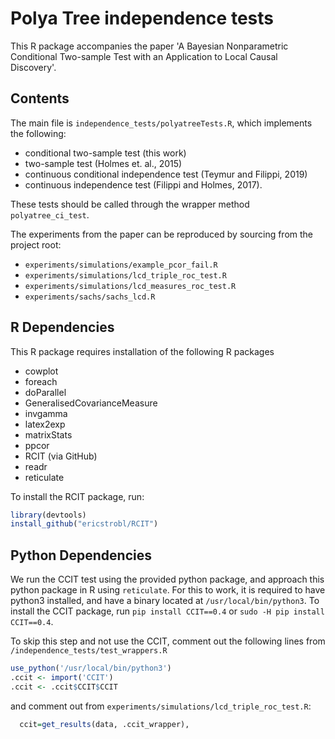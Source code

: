 # Polya Tree independence tests

This R package accompanies the paper 'A Bayesian Nonparametric Conditional Two-sample Test with an Application to Local Causal Discovery'.

## Contents

The main file is ``independence_tests/polyatreeTests.R``, which implements the following:

- conditional two-sample test (this work)
- two-sample test (Holmes et. al., 2015)
- continuous conditional independence test (Teymur and Filippi, 2019)
- continuous independence test (Filippi and Holmes, 2017).

These tests should be called through the wrapper method ``polyatree_ci_test``.

The experiments from the paper can be reproduced by sourcing from the project root:

- ``experiments/simulations/example_pcor_fail.R``
- ``experiments/simulations/lcd_triple_roc_test.R``
- ``experiments/simulations/lcd_measures_roc_test.R``
- ``experiments/sachs/sachs_lcd.R``

## R Dependencies

This R package requires installation of the following R packages

- cowplot
- foreach
- doParallel
- GeneralisedCovarianceMeasure
- invgamma
- latex2exp
- matrixStats
- ppcor
- RCIT (via GitHub)
- readr
- reticulate

To install the RCIT package, run:

```R
library(devtools)
install_github("ericstrobl/RCIT")
```

## Python Dependencies

We run the CCIT test using the provided python package, and approach this python package in R using ``reticulate``. For this to work, it is required to have python3 installed, and have a binary located at ``/usr/local/bin/python3``. To install the CCIT package, run ``pip install CCIT==0.4`` or ``sudo -H pip install CCIT==0.4``.

To skip this step and not use the CCIT, comment out the following lines from ``/independence_tests/test_wrappers.R``

```R
use_python('/usr/local/bin/python3')
.ccit <- import('CCIT')
.ccit <- .ccit$CCIT$CCIT
```

and comment out from ``experiments/simulations/lcd_triple_roc_test.R``:

```R
  ccit=get_results(data, .ccit_wrapper),
```
